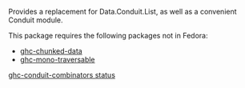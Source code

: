 Provides a replacement for Data.Conduit.List, as well as a convenient Conduit module.

This package requires the following packages not in Fedora:

* [ghc-chunked-data](../ghc-chunked-data)
* [ghc-mono-traversable](../ghc-mono-traversable)

[ghc-conduit-combinators status](https://copr.fedorainfracloud.org/coprs/dshea/bdcs-haskell-deps/package/ghc-conduit-combinators/status_image/last_build.png)
